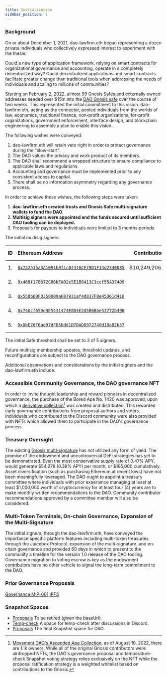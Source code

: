 ```yaml
---
title: Initialization
sidebar_position: 1
---
```


### Background

On or about December 1, 2021, dao-lawfirm.eth began representing a dozen private individuals who collectively expressed interest to experiment with the thesis:

Could a new type of application framework, relying on smart contracts for organizational governance and accounting, operate in a completely decentralized way? Could decentralized applications and smart contracts facilitate greater change than traditional tools when addressing the needs of individuals and scaling to millions of communities?

Starting on February 2, 2022, almost 99 Gnosis Safes and externally owned addresses seeded over $15m into the [DAO Gnosis safe](https://etherscan.io/address/0x143cC0A996De329C1C5723Ee4F15D2a40c1203c6) over the course of two weeks. This represented the initial commitment to this vision. dao-lawfirm.eth, acting as the connector, pooled individuals from the worlds of law, economics, traditional finance, non-profit organizations, for-profit organizations, government enforcement, interface design, and blockchain engineering to assemble a plan to enable this vision.

The following wishes were conveyed:

1. dao-lawfirm.eth will retain veto right in order to protect governance during the "slow-start".
2. The DAO values the privacy and work product of its members.
3. The DAO shall recommend a wrapped structure to ensure compliance to applicable laws and regulations.
4. Accounting and governance must be implemented prior to any consistent access to capital.
5. There shall be no information asymmetry regarding any governance process.

In order to achieve these wishes, the following steps were taken:

1. **dao-lawfirm.eth created trusts and Gnosis Safe multi-signature wallets to fund the DAO.**
2. **Multisig signers were appointed and the funds secured until sufficient DAO tooling can be deployed.**
3. Proposals for payouts to individuals were limited to 3 months periods.

The initial multisig signers:

| ID  | Ethereum Address                                                                                                        |  Contribution  | Creation Date | Created By      |
| :-: | :---------------------------------------------------------------------------------------------------------------------- | :------------: | ------------- | --------------- |
| 1.  | [`0x752515a3A1091b9f1c04416CF79D1F14d2340085`](https://etherscan.io/address/0x752515a3a1091b9f1c04416cf79d1f14d2340085) | $10,249,206.01 | 2021-11-20    | dao-lawfirm.eth |
| 2.  | [`0x468f178672C86bFA02e5E1B0413C3ccf55A37409`](https://etherscan.io/address/0x468f178672C86bFA02e5E1B0413C3ccf55A37409) |                | 2021-12-17    | dao-lawfirm.eth |
| 3.  | [`0x550bD0F03580B9a687931af4d837F8e45D61d410`](https://etherscan.io/address/0x550bD0F03580B9a687931af4d837F8e45D61d410) |                | 2021-12-17    | dao-lawfirm.eth |
| 4.  | [`0x746cf650d4E5431474E8D4E2d5B6Bbe53772b498`](https://etherscan.io/address/0x746cf650d4E5431474E8D4E2d5B6Bbe53772b498) |                | 2021-12-17    | dao-lawfirm.eth |
| 5.  | [`0xDbE76F6ae97dFD5bdd1D7DAD8972740d18aB2b57`](https://etherscan.io/address/0xDbE76F6ae97dFD5bdd1D7DAD8972740d18aB2b57) |                | 2021-12-17    | dao-lawfirm.eth |

The initial Safe threshold shall be set to 3 of 5 signers.

Future multisig membership updates, threshold updates, and reconfigurations are subject to the DAO governance process.

Additional observations and considerations by the initial signers and the dao-lawfirm.eth include:

### Accessible Community Governance, the DAO governance NFT

In order to invite thought leadership and reward pioneers in decentralized governance, the purchase of the Bored Ape No. 1420 was approved, upon which a [derivative collection](https://etherscan.io/address/0xdd407a053fa45172079916431d06E8e07f655042)[^1] was created and distributed. This rewarded early governance contributions from proposal authors and voters. Individuals who contributed to the Discord community were also provided with NFTs which allowed them to participate in the DAO's governance process.

### Treasury Oversight

The existing [Gnosis multi-signature](0x143cC0A996De329C1C5723Ee4F15D2a40c1203c6) has not utilized any form of yield. The promise of the endowment and uncontroversial DeFi strategies has yet to be demonstrated. Even the most conservative supply rate of 0.47% APY, would generate $54,278 (0.39% APY) per month, or $165,000 cumulatively. Asset diversification (such as purchasing Ethereum at recent lows) have not been meaningfully leveraged. The DAO ought to appoint a treasury committee where individuals with prior experience managing at least at least $1,000,000 worth of cryptocurrency for at least four (4) years are to make monthly written recommendations to the DAO. Community contributor recommendations approved by a committee member will also be considered.

### Multi-Token Terminals, On-chain Governance, Expansion of the Multi-Signature

The initial signers, through the dao-lawfirm.eth, have conveyed the importance specific platform features including multi-token treasuries through the Juicebox Protocol, expansion of the multi-signature, and on-chain governance and provided 60 days in which to present to the community a timeline for the version 1.0 release of the DAO tooling. Governance migration to voting escrow is key as the endowment contributors have no other vehicle to signal the long-term commitment to the DAO.

### Prior Governance Proposals

[Governance MIP-001](https://snapshot.org/#/movedao.eth/proposal/0x5494278f1f52faed8f2a0d61f0909d81d92364fa871a2b9183a61ce179bc7671)
[IPFS](https://snapshot.mypinata.cloud/ipfs/QmRDyENgBHSDNr3YuoGhS3yvnyzNfumtxoKm39h8NsD9Jn)

### Snapshot Spaces

- [Proposals](https://snapshot.org/#/movedao.eth) To be retired (given the baseUri).
- [Temp-check](https://snapshot.org/#/tempcheck.movedao.eth) A space for temp-check after discussions in Discord.
- [Proposals](https://snapshot.org/#/snapshot.movedao.eth) The final Snapshot space for DAO.

[^1]: [Movement DAO's Ascended Ape Collection](https://opensea.io/collection/movement-daos-ascended-ape-collection), as of August 10, 2022, there are 1.1k owners. While all of the original Gnosis contributors were airdropped NFTs, the DAO's governance proposal and temperature-check Snapshot voting strategy relies exclusively on the NFT while the proposal ratification strategy is a weighted whitelist based on contributions to the Gnosis.
